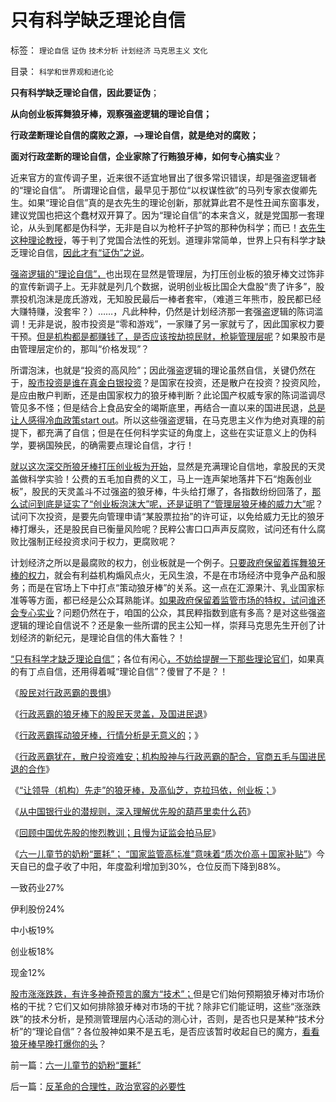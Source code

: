 # 只有科学缺乏理论自信

标签： `理论自信` `证伪` `技术分析` `计划经济` `马克思主义` `文化` 

目录： `科学和世界观和进化论`

**只有科学缺乏理论自信，因此要证伪**；

**从向创业板挥舞狼牙棒，观察强盗逻辑的理论自信；**

**行政垄断理论自信的腐败之源，——>理论自信，就是绝对的腐败；**

**面对行政垄断的理论自信，企业家除了行贿狼牙棒，如何专心搞实业**？

近来官方的宣传调子里，近来很不适宜地冒出了很多常识错误，却是强盗逻辑者的“理论自信”。
所谓理论自信，最早见于那位“以权谋性欲”的马列专家衣俊卿先生。如果“理论自信”真的是衣先生的理论创新，那就算此君不是性丑闻东窗事发，建议党国也把这个蠢材双开算了。因为“理论自信”的本来含义，就是党国那一套理论，从头到尾都是伪科学，无非是自以为枪杆子护驾的那种伪科学；而已！[衣先生这种理论教授](../../../2009/7/27/可爱右派越辩越黑.md)，等于判了党国合法性的死划。道理非常简单，世界上只有科学才缺乏理论自信，[因此才有“证伪”之说](../../../2010/10/6/有神论的宗教是哲学，无神论的哲学是宗教.md)。

[强盗逻辑的“理论自信”，](../../../2012/10/27/从强盗逻辑去理解市场经济.md)也出现在显然是管理层，为打压创业板的狼牙棒文过饰非的宣传新调子上。无非就是列几个数据，说明创业板比国企大盘股“贵了许多”，股票投机泡沫是庞氏游戏，无知股民最后一棒者套牢，（难道三年熊市，股民都已经大赚特赚，没套牢？）……，凡此种种，仍然是计划经济那一套强盗逻辑的陈词滥调！无非是说，股市投资是“零和游戏”，一家赚了另一家就亏了，因此国家权力要干预。[但是机构都是都赚钱了，是否应该按劫掠民财，枪毙管理层呢](../../../2013/5/29/“让领导（机构）先走”的狼牙棒，高仙芝，克拉玛依，创业板；.md)？如果股市是由管理层定价的，那叫“价格发现”？

所谓泡沫，也就是“投资的高风险”；因此强盗逻辑的理论虽然自信，关键仍然在于，[股市投资是谁在真金白银投资](../../../2012/10/31/“散户不给国企大盘抬轿”就“杀无赦”.md)？是国家在投资，还是散户在投资？投资风险，是应由散户判断，还是由国家权力的狼牙棒判断？此论国产权威专家的陈词滥调尽管见多不怪；但是结合上食品安全的竭斯底里，再结合一直以来的国进民退，[总是让人感得冷血政策start
out](../../../2013/5/29/革命是特权阶层中的弱势群体，侵蚀贱民的“边际推进”.md)。所以这些强盗逻辑，在马克思主义作为绝对真理的前提下，都充满了自信；但是在任何科学实证的角度上，这些在实证意义上的伪科学，要祸国殃民，的确需要点理论自信，才行！

[就以这次深交所狼牙棒打压创业板为开始](../../../2013/5/23/行政恶霸的狼牙棒下的股民天灵盖，及国进民退.md)，显然是充满理论自信地，拿股民的天灵盖做科学实验！公费的五毛加自费的义工，马上一连声架地落井下石“炮轰创业板”，股民的天灵盖斗不过强盗的狼牙棒，牛头给打爆了，各指数纷纷回落了，[那么试问到底是证实了“创业板泡沫大”呢，还是证明了“管理层狼牙棒的威力大”呢](../../../2013/5/31/why股市一打压就死，why楼市越调越涨？.md)？试问下次投资，是要先向管理申请“某股票拉抬”的许可证，以免给威力无比的狼牙棒打爆头，还是股民自已衡量风险呢？民粹公害口口声声反腐败，试问还有什么腐败比强制正经投资求问于权力，更腐败呢？

计划经济之所以是最腐败的权力，创业板就是一个例子。[只要政府保留着挥舞狼牙棒的权力](../../../2013/5/28/行政恶霸犹在，散户投资难安.md)，就会有利益机构煽风点火，无风生浪，不是在市场经济中竞争产品和服务；而是在官场上下中打点“策动狼牙棒”的关系。这一点在汇源果汁、乳业国家标准等等方面，都已经是公众耳熟能详。[如果政府保留着监管市场的特权，试问谁还会专心实业](../../../2010/2/28/从专营权层层盘剥理解中国特色的黑社会.md)？问题仍然在于，咱国的公众，其民粹指数到底有多高？是对这些强盗逻辑的理论自信说不？还是象一些所谓的民主公知一样，崇拜马克思先生开创了计划经济的新纪元，是理论自信的伟大畜牲？！

[“只有科学才缺乏理论自信”](../../../2009/6/18/科学不是理论！科学三要素包含波普尔证伪原则.md)；各位有闲心[，不妨给提醒一下那些理论官们](../../../2009/7/27/实用主义的现代愚民制造业.md)，如果真的有丁点自信，还用得着喊“理论自信”？傻冒了不是？！

《[股民对行政恶霸的畏惧](../../../2013/5/22/股民对行政恶霸的畏惧.md)》

《[行政恶霸的狼牙棒下的股民天灵盖，及国进民退](../../../2013/5/23/行政恶霸的狼牙棒下的股民天灵盖，及国进民退.md)》

《[行政恶霸挥动狼牙棒，行情分析是无意义的](../../../2013/5/24/行政恶霸挥动狼牙棒，技术分析将毫无意义.md)；》

《[行政恶霸犹在，散户投资难安；机构股神与行政恶霸的配合，官商五毛与国进民退的合作](../../../2013/5/28/行政恶霸犹在，散户投资难安.md)》

《[“让领导（机构）先走”的狼牙棒，及高仙芝，克拉玛依，创业板；](../../../2013/5/29/“让领导（机构）先走”的狼牙棒，高仙芝，克拉玛依，创业板；.md)》

《[从中国银行业的潜规则，深入理解优先股的葫芦里卖什么药](../../../2013/5/30/从中国银行业骗贷的潜规则，深入理解优先股的葫芦.md)》

《[回顾中国优先股的惨烈教训；且慢为证监会拍马屁](../../../2013/5/30/且慢为证监会拍马屁，请回顾中国优先股的惨烈教训.md)》

《[六一儿童节的奶粉“噩耗”； “国家监管高标准”意味着“质次价高＋国家补贴”](../../../2013/6/3/六一儿童节的奶粉“噩耗”.md)》今天自已的盘子收了中阳，年度盈利增加到30%，仓位反而下降到88%。

一致药业27%

伊利股份24%

中小板19%

创业板18%

现金12%

[股市涨涨跌跌，有许多神奇预言的魔方“技术”；](../../../2012/1/7/“选择命运盒子的技术”和“打破命运盒子的科学”.md)但是它们始何预期狼牙棒对市场价格的干扰？它们又如何排除狼牙棒对市场的干扰？除非它们能证明，这些“涨涨跌跌”的技术分析，是预测管理层内心活动的测心计，否则，是否也只是某种“技术分析”的“理论自信”？各位股神如果不是五毛，是否应该暂时收起自已的魔方，[看看狼牙棒早晚打爆你的头](../../../2013/5/24/行政恶霸挥动狼牙棒，技术分析将毫无意义.md)？

前一篇：[六一儿童节的奶粉“噩耗”](../../../2013/6/3/六一儿童节的奶粉“噩耗”.md)

后一篇：[反革命的合理性，政治宽容的必要性](../../../2013/6/4/反革命的合理性，政治宽容的必要性.md)